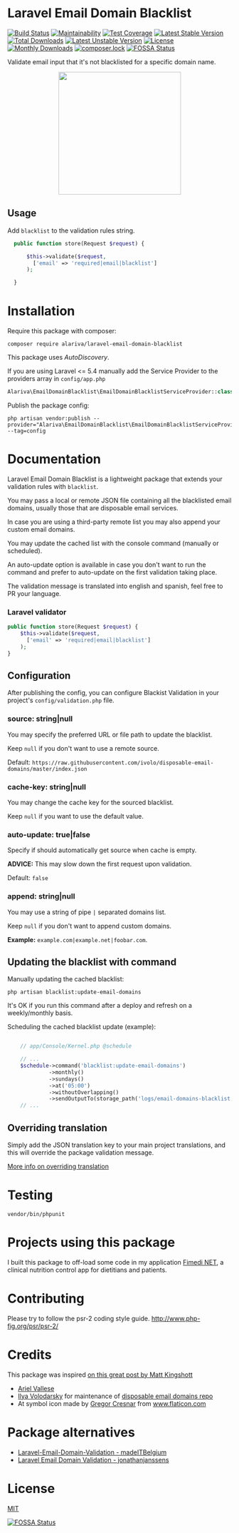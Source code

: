 # Laravel Email Domain Blacklist

[![Build Status](https://travis-ci.org/alariva/laravel-email-domain-blacklist.svg?branch=master)](https://travis-ci.org/alariva/laravel-email-domain-blacklist)
[![Maintainability](https://api.codeclimate.com/v1/badges/1051addffff433649030/maintainability)](https://codeclimate.com/github/alariva/laravel-email-domain-blacklist/maintainability)
[![Test Coverage](https://api.codeclimate.com/v1/badges/1051addffff433649030/test_coverage)](https://codeclimate.com/github/alariva/laravel-email-domain-blacklist/test_coverage)
[![Latest Stable Version](https://poser.pugx.org/alariva/laravel-email-domain-blacklist/v/stable?format=flat)](https://packagist.org/packages/alariva/laravel-email-domain-blacklist)
[![Total Downloads](https://poser.pugx.org/alariva/laravel-email-domain-blacklist/downloads?format=flat)](https://packagist.org/packages/alariva/laravel-email-domain-blacklist)
[![Latest Unstable Version](https://poser.pugx.org/alariva/laravel-email-domain-blacklist/v/unstable?format=flat)](https://packagist.org/packages/alariva/laravel-email-domain-blacklist)
[![License](https://poser.pugx.org/alariva/laravel-email-domain-blacklist/license?format=flat)](https://packagist.org/packages/alariva/laravel-email-domain-blacklist)
[![Monthly Downloads](https://poser.pugx.org/alariva/laravel-email-domain-blacklist/d/monthly?format=flat)](https://packagist.org/packages/alariva/laravel-email-domain-blacklist)
[![composer.lock](https://poser.pugx.org/alariva/laravel-email-domain-blacklist/composerlock?format=flat)](https://packagist.org/packages/alariva/laravel-email-domain-blacklist)
[![FOSSA Status](https://app.fossa.io/api/projects/git%2Bgithub.com%2Falariva%2Flaravel-email-domain-blacklist.svg?type=shield)](https://app.fossa.io/projects/git%2Bgithub.com%2Falariva%2Flaravel-email-domain-blacklist?ref=badge_shield)

Validate email input that it's not blacklisted for a specific domain name.

<p align="center">
<img src="https://i.imgur.com/tn0kvs5.png" height="275">
</p>

## Usage

Add `blacklist` to the validation rules string.

```php
  public function store(Request $request) {

      $this->validate($request,
        ['email' => 'required|email|blacklist']
      );

  }
```

# Installation

Require this package with composer:

```
composer require alariva/laravel-email-domain-blacklist
```

This package uses *AutoDiscovery*.

If you are using Laravel <= 5.4 manually add the Service Provider to the providers array in `config/app.php`

```php
Alariva\EmailDomainBlacklist\EmailDomainBlacklistServiceProvider::class,
```

Publish the package config:

```
php artisan vendor:publish --provider="Alariva\EmailDomainBlacklist\EmailDomainBlacklistServiceProvider" --tag=config
```



# Documentation

Laravel Email Domain Blacklist is a lightweight package that extends your validation rules with `blacklist`.

You may pass a local or remote JSON file containing all the blacklisted email domains, usually those that are disposable email services.

In case you are using a third-party remote list you may also append your custom email domains.

You may update the cached list with the console command (manually or scheduled).

An auto-update option is available in case you don't want to run the command and prefer to auto-update on the first validation taking place.

The validation message is translated into english and spanish, feel free to PR your language.

### Laravel validator

```php
public function store(Request $request) {
    $this->validate($request,
      ['email' => 'required|email|blacklist']
    );
}
```

## Configuration

After publishing the config, you can configure Blackist Validation in your project's `config/validation.php` file.

### source: string|null

You may specify the preferred URL or file path to update the blacklist.

Keep `null` if you don't want to use a remote source.

Default: `https://raw.githubusercontent.com/ivolo/disposable-email-domains/master/index.json`

### cache-key: string|null

You may change the cache key for the sourced blacklist.

Keep `null` if you want to use the default value.

### auto-update: true|false

Specify if should automatically get source when cache is empty.

**ADVICE:** This may slow down the first request upon validation.

Default: `false`

### append: string|null

You may use a string of pipe `|` separated domains list.

Keep `null` if you don't want to append custom domains.

**Example:** `example.com|example.net|foobar.com`.

## Updating the blacklist with command

Manually updating the cached blacklist:

```
php artisan blacklist:update-email-domains
```

It's OK if you run this command after a deploy and refresh on a weekly/monthly basis.

Scheduling the cached blacklist update (example):

```php

    // app/Console/Kernel.php @schedule

    // ...
    $schedule->command('blacklist:update-email-domains')
             ->monthly()
             ->sundays()
             ->at('05:00')
             ->withoutOverlapping()
             ->sendOutputTo(storage_path('logs/email-domains-blacklist.txt'));
    // ...
```

## Overriding translation

Simply add the JSON translation key to your main project translations, and this will override the package validation message.

[More info on overriding translation](https://github.com/laravel/framework/pull/20599#issue-136044259)

# Testing

```
vendor/bin/phpunit
```

# Projects using this package

I built this package to off-load some code in my application [Fimedi NET](https://www.fimedi.net), a clinical nutrition control app for dietitians and patients.

# Contributing

Please try to follow the psr-2 coding style guide. http://www.php-fig.org/psr/psr-2/

# Credits

This package was inspired [on this great post by Matt Kingshott](https://medium.com/@mattkingshott/laravel-validation-rule-block-disposable-email-blacklisted-domains-949cab9c59fe)

  * [Ariel Vallese](https://www.linkedin.com/in/alariva/)
  * [Ilya Volodarsky](https://github.com/ivolo/) for maintenance of [disposable email domains repo](https://github.com/ivolo/disposable-email-domains)
  * At symbol icon made by [Gregor Cresnar](https://www.flaticon.com/authors/gregor-cresnar) from www.flaticon.com

# Package alternatives

  * [Laravel-Email-Domain-Validation - madeITBelgium](https://github.com/madeITBelgium/Laravel-Email-Domain-Validation)
  * [Laravel Email Domain Validation - jonathanjanssens](https://github.com/jonathanjanssens/laravel-validate-email-domain)

# License

[MIT](https://opensource.org/licenses/MIT)


[![FOSSA Status](https://app.fossa.io/api/projects/git%2Bgithub.com%2Falariva%2Flaravel-email-domain-blacklist.svg?type=large)](https://app.fossa.io/projects/git%2Bgithub.com%2Falariva%2Flaravel-email-domain-blacklist?ref=badge_large)
